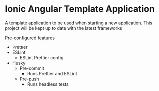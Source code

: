 # Ionic Angular Template Application

A template application to be used when starting a new application.
This project will be kept up to date with the latest frameworks

Pre-configured features

- Prettier
- ESLint
  - ESLint Prettier config
- Husky
  - Pre-commit
    - Runs Prettier and ESLint
  - Pre-push
    - Runs headless tests
